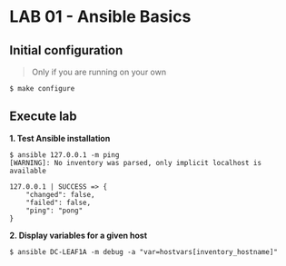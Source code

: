 # LAB 01 - Ansible Basics

## Initial configuration

> Only if you are running on your own

```shell
$ make configure
```

## Execute lab

__1. Test Ansible installation__

```shell
$ ansible 127.0.0.1 -m ping
[WARNING]: No inventory was parsed, only implicit localhost is available

127.0.0.1 | SUCCESS => {
    "changed": false,
    "failed": false,
    "ping": "pong"
}
```

__2. Display variables for a given host__

```shell
$ ansible DC-LEAF1A -m debug -a "var=hostvars[inventory_hostname]"
```

